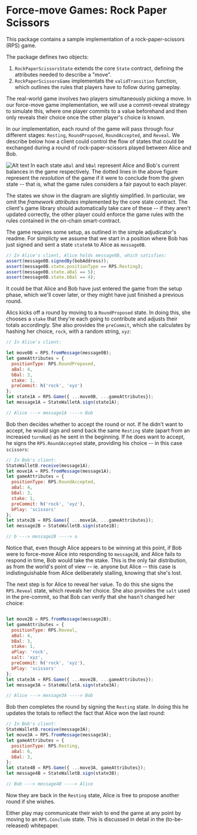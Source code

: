 # Force-move Games: Rock Paper Scissors

This package contains a sample implementation of a rock-paper-scissors (RPS) game.

The package defines two objects:
1. `RockPaperScissorsState` extends the core `State` contract, defining the attributes needed to
describe a "move".
2. `RockPaperScissorsGame` implementats the `validTransition` function, which outlines the rules that players have to follow during gameplay.

The real-world game involves two players simultaneously picking a move.
In our force-move game implementation, we will use a commit-reveal strategy to
simulate this, where one player commits to a value beforehand and then only
reveals their choice once the other player's choice is known.

In our implementation, each round of the game will pass through four different
stages: `Resting`, `RoundProposed`, `RoundAccepted`, and `Reveal`.
We describe below how a client could control the flow of states that could be exchanged during a round of rock-paper-scissors played between Alice and Bob.

![Alt text](assets/rock-paper-scissors.png?raw=true "Title")
In each state `aBal` and `bBal` represent Alice and Bob's current balances in the game respectively.
The dotted lines in the above figure represent the _resolution_ of the game if it were to conclude from the given state -- that is, what the game rules considers a fair payout to each player.

The states we show in the diagram are slightly simplified.
In particular, we omit the _framework attributes_ implemented by the core state contract.
The client's game library should automatically take care of these -- if they aren't updated correctly, the other player could enforce the game rules with the rules contained in the on-chain smart-contract.

The game requires some setup, as outlined in the simple adjudicator's readme.
For simplicty we assume that we start in a position where Bob has just signed and sent
a state `state0A` to Alice as `message0B`.
```javascript
// In Alice's client, Alice holds message0B, which satisfies:
assert(message0B.signedBy(bobAddress));
assert(message0B.state.positionType == RPS.Resting);
assert(message0B.state.aBal == 5);
assert(message0B.state.bBal == 4);
```
It could be that Alice and Bob have just entered the game from the setup phase,
which we'll cover later, or they might have just finished a previous round.

Alics kicks off a round by moving to a `RoundProposed` state.
In doing this, she chooses a `stake` that they're each going to contribute and
adjusts their totals accordingly.
She also provides the `preCommit`, which she calculates by hashing her
choice, `rock`, with a random string, `xyz`:

```javascript
// In Alice's client:

let move0B = RPS.fromMessage(message0B);
let gameAttributes = {
  positionType: RPS.RoundProposed,
  aBal: 4,
  bBal: 3,
  stake: 1,
  preCommit: h('rock', 'xyz')
};
let state1A = RPS.Game({ ...move0B, ...gameAttributes});
let message1A = StateWalletA.sign(state1A);

// Alice ---> message1A ----> Bob
```

Bob then decides whether to accept the round or not.
If he didn't want to accept, he would sign and send back the same `Resting` state
(apart from an increased `turnNum`) as he sent in the beginning.
If he does want to accept, he signs the `RPS.RoundAccepted` state, providing his
choice -- in this case `scissors`:

```javascript
// In Bob's client:
StateWalletB.receive(message1A);
let move1A = RPS.fromMessage(message1A);
let gameAttributes = {
  positionType: RPS.RoundAccepted,
  aBal: 4,
  bBal: 3,
  stake: 1,
  preCommit: h('rock', 'xyz'),
  bPlay: 'scissors'
};
let state2B = RPS.Game({ ...move1A, ...gameAttributes});
let message2B = StateWalletB.sign(state1B);

// b ---> message2B ----> a
```

Notice that, even though Alice appears to be winning at this point, if Bob were to force-move Alice into responding to `message2B`, and Alice fails to respond in time, Bob would take the stake.
This is the only fair distribution, as from the world's point of view -- ie. anyone but Alice -- this case is indistinguishable from Alice deliberately stalling, knowing that she's lost.

The next step is for Alice to reveal her value.
To do this she signs the `RPS.Reveal` state, which reveals her choice.
She also provides the `salt` used in the pre-commit, so that Bob can
verify that she hasn't changed her choice:

```javascript

let move2B = RPS.fromMessage(message2B);
let gameAttributes = {
  positionType: RPS.Reveal,
  aBal: 4,
  bBal: 3,
  stake: 1,
  aPlay: 'rock',
  salt: 'xyz',
  preCommit: h('rock', 'xyz'),
  bPlay: 'scissors'
};
let state3A = RPS.Game({ ...move2B, ...gameAttributes});
let message3A = StateWalletA.sign(state3A);

// Alice ---> message3A ----> Bob
```

Bob then completes the round by signing the `Resting` state.
In doing this he updates the totals to reflect the fact that Alice won the last
round:

```javascript
// In Bob's client:
StateWalletB.receive(message3A);
let move3A = RPS.fromMessage(message3A);
let gameAttributes = {
  positionType: RPS.Resting,
  aBal: 6,
  bBal: 3,
};
let state4B = RPS.Game({ ...move3A, gameAttributes});
let message4B = StateWalletB.sign(state3B);

// Bob ---> message4B ----> Alice
```

Now they are back in the `Resting` state, Alice is free to propose another
round if she wishes.

Either play may communicate their wish to end the game at any point by moving to an `RPS.Conclude` state.
This is discussed in detail in the (to-be-released) whitepaper.
